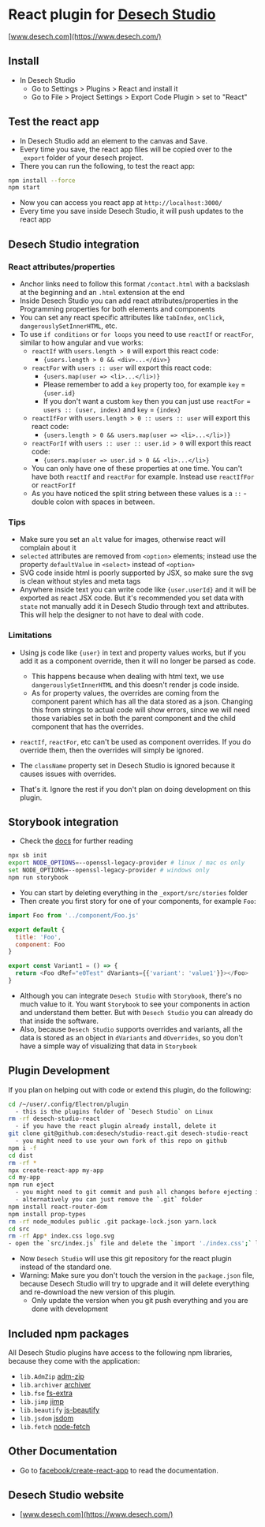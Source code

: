 # React plugin for [Desech Studio](https://www.desech.com/)

[www.desech.com](https://www.desech.com/)

## Install

- In Desech Studio
  - Go to Settings > Plugins > React and install it
  - Go to File > Project Settings > Export Code Plugin > set to "React"

## Test the react app

- In Desech Studio add an element to the canvas and Save.
- Every time you save, the react app files will be copied over to the `_export` folder of your desech project.
- There you can run the following, to test the react app:

```sh
npm install --force
npm start
```

- Now you can access you react app at `http://localhost:3000/`
- Every time you save inside Desech Studio, it will push updates to the react app

## Desech Studio integration

### React attributes/properties

- Anchor links need to follow this format `/contact.html` with a backslash at the beginning and an `.html` extension at the end
- Inside Desech Studio you can add react attributes/properties in the Programming properties for both elements and components
- You can set any react specific attributes like `tabIndex`, `onClick`, `dangerouslySetInnerHTML`, etc.
- To use `if conditions` or `for loops` you need to use `reactIf` or `reactFor`, similar to how angular and vue works:
  - `reactIf` with `users.length > 0` will export this react code:
    - `{users.length > 0 && <div>...</div>}`
  - `reactFor` with `users :: user` will export this react code:
    - `{users.map(user => <li>...</li>)}`
    - Please remember to add a `key` property too, for example `key` = `{user.id}`
    - If you don't want a custom `key` then you can just use `reactFor` = `users :: (user, index)` and `key` = `{index}`
  - `reactIfFor` with `users.length > 0 :: users :: user` will export this react code:
    - `{users.length > 0 && users.map(user => <li>...</li>)}`
  - `reactForIf` with `users :: user :: user.id > 0` will export this react code:
    - `{users.map(user => user.id > 0 && <li>...</li>}`
  - You can only have one of these properties at one time. You can't have both `reactIf` and `reactFor` for example. Instead use `reactIfFor` or `reactForIf`
  - As you have noticed the split string between these values is a ` :: ` - double colon with spaces in between.

### Tips

- Make sure you set an `alt` value for images, otherwise react will complain about it
- `selected` attributes are removed from `<option>` elements; instead use the property `defaultValue` in `<select>` instead of `<option>`
- SVG code inside html is poorly supported by JSX, so make sure the svg is clean without styles and meta tags
- Anywhere inside text you can write code like `{user.userId}` and it will be exported as react JSX code. But it's recommended you set data with `state` not manually add it in Desech Studio through text and attributes. This will help the designer to not have to deal with code.

### Limitations

- Using js code like `{user}` in text and property values works, but if you add it as a component override, then it will no longer be parsed as code.
  - This happens because when dealing with html text, we use `dangerouslySetInnerHTML` and this doesn't render js code inside.
  - As for property values, the overrides are coming from the component parent which has all the data stored as a json. Changing this from strings to actual code will show errors, since we will need those variables set in both the parent component and the child component that has the overrides.
- `reactIf`, `reactFor`, etc can't be used as component overrides. If you do override them, then the overrides will simply be ignored.
- The `className` property set in Desech Studio is ignored because it causes issues with overrides.

- That's it. Ignore the rest if you don't plan on doing development on this plugin.

## Storybook integration

- Check the [docs](https://storybook.js.org/docs/react/get-started/install) for further reading

```sh
npx sb init
export NODE_OPTIONS=--openssl-legacy-provider # linux / mac os only
set NODE_OPTIONS=--openssl-legacy-provider # windows only
npm run storybook
```

- You can start by deleting everything in the `_export/src/stories` folder
- Then create you first story for one of your components, for example `Foo`:

```js
import Foo from '../component/Foo.js'

export default {
  title: 'Foo',
  component: Foo
}

export const Variant1 = () => {
  return <Foo dRef="e0Test" dVariants={{'variant': 'value1'}}></Foo>
}
```

- Although you can integrate `Desech Studio` with `Storybook`, there's no much value to it. You want `Storybook` to see your components in action and understand them better. But with `Desech Studio` you can already do that inside the software.
- Also, because `Desech Studio` supports overrides and variants, all the data is stored as an object in `dVariants` and `dOverrides`, so you don't have a simple way of visualizing that data in `Storybook`

## Plugin Development

If you plan on helping out with code or extend this plugin, do the following:

```sh
cd /~/user/.config/Electron/plugin
  - this is the plugins folder of `Desech Studio` on Linux
rm -rf desech-studio-react
  - if you have the react plugin already install, delete it
git clone git@github.com:desech/studio-react.git desech-studio-react
  - you might need to use your own fork of this repo on github
npm i -f
cd dist
rm -rf *
npx create-react-app my-app
cd my-app
npm run eject
  - you might need to git commit and push all changes before ejecting if you are in a git repo
  - alternatively you can just remove the `.git` folder
npm install react-router-dom
npm install prop-types
rm -rf node_modules public .git package-lock.json yarn.lock
cd src
rm -rf App* index.css logo.svg
- open the `src/index.js` file and delete the `import './index.css';` line
```

- Now `Desech Studio` will use this git repository for the react plugin instead of the standard one.
- Warning: Make sure you don't touch the version in the `package.json` file, because Desech Studio will try to upgrade and it will delete everything and re-download the new version of this plugin.
  - Only update the version when you git push everything and you are done with development

## Included npm packages

All Desech Studio plugins have access to the following npm libraries, because they come with the application:
- `lib.AdmZip` [adm-zip](https://www.npmjs.com/package/adm-zip)
- `lib.archiver` [archiver](https://www.npmjs.com/package/archiver)
- `lib.fse` [fs-extra](https://www.npmjs.com/package/fs-extra)
- `lib.jimp` [jimp](https://www.npmjs.com/package/jimp)
- `lib.beautify` [js-beautify](https://www.npmjs.com/package/js-beautify)
- `lib.jsdom` [jsdom](https://www.npmjs.com/package/jsdom)
- `lib.fetch` [node-fetch](https://www.npmjs.com/package/node-fetch)

## Other Documentation

- Go to [facebook/create-react-app](https://github.com/facebook/create-react-app) to read the documentation.

## Desech Studio website

 - [www.desech.com](https://www.desech.com/)
